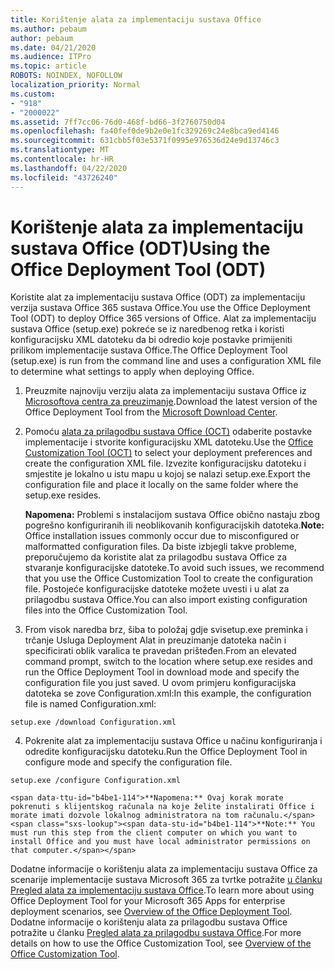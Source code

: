 ```yaml
---
title: Korištenje alata za implementaciju sustava Office
ms.author: pebaum
author: pebaum
ms.date: 04/21/2020
ms.audience: ITPro
ms.topic: article
ROBOTS: NOINDEX, NOFOLLOW
localization_priority: Normal
ms.custom:
- "918"
- "2000022"
ms.assetid: 7ff7cc06-76d0-468f-bd66-3f2760750d04
ms.openlocfilehash: fa40fef0de9b2e0e1fc329269c24e8bca9ed4146
ms.sourcegitcommit: 631cbb5f03e5371f0995e976536d24e9d13746c3
ms.translationtype: MT
ms.contentlocale: hr-HR
ms.lasthandoff: 04/22/2020
ms.locfileid: "43726240"
---
```

# <a name="using-the-office-deployment-tool-odt"></a><span data-ttu-id="b4be1-102">Korištenje alata za implementaciju sustava Office (ODT)</span><span class="sxs-lookup"><span data-stu-id="b4be1-102">Using the Office Deployment Tool (ODT)</span></span>

<span data-ttu-id="b4be1-103">Koristite alat za implementaciju sustava Office (ODT) za implementaciju verzija sustava Office 365 sustava Office.</span><span class="sxs-lookup"><span data-stu-id="b4be1-103">You use the Office Deployment Tool (ODT) to deploy Office 365 versions of Office.</span></span> <span data-ttu-id="b4be1-104">Alat za implementaciju sustava Office (setup.exe) pokreće se iz naredbenog retka i koristi konfiguracijsku XML datoteku da bi odredio koje postavke primijeniti prilikom implementacije sustava Office.</span><span class="sxs-lookup"><span data-stu-id="b4be1-104">The Office Deployment Tool (setup.exe) is run from the command line and uses a configuration XML file to determine what settings to apply when deploying Office.</span></span>
  
1. <span data-ttu-id="b4be1-105">Preuzmite najnoviju verziju alata za implementaciju sustava Office iz [Microsoftova centra za preuzimanje](https://go.microsoft.com/fwlink/p/?LinkID=626065).</span><span class="sxs-lookup"><span data-stu-id="b4be1-105">Download the latest version of the Office Deployment Tool from the [Microsoft Download Center](https://go.microsoft.com/fwlink/p/?LinkID=626065).</span></span>

2. <span data-ttu-id="b4be1-106">Pomoću [alata za prilagodbu sustava Office (OCT)](https://config.office.com) odaberite postavke implementacije i stvorite konfiguracijsku XML datoteku.</span><span class="sxs-lookup"><span data-stu-id="b4be1-106">Use the [Office Customization Tool (OCT)](https://config.office.com) to select your deployment preferences and create the configuration XML file.</span></span> <span data-ttu-id="b4be1-107">Izvezite konfiguracijsku datoteku i smjestite je lokalno u istu mapu u kojoj se nalazi setup.exe.</span><span class="sxs-lookup"><span data-stu-id="b4be1-107">Export the configuration file and place it locally on the same folder where the setup.exe resides.</span></span>

    <span data-ttu-id="b4be1-108">**Napomena:** Problemi s instalacijom sustava Office obično nastaju zbog pogrešno konfiguriranih ili neoblikovanih konfiguracijskih datoteka.</span><span class="sxs-lookup"><span data-stu-id="b4be1-108">**Note:** Office installation issues commonly occur due to misconfigured or malformatted configuration files.</span></span> <span data-ttu-id="b4be1-109">Da biste izbjegli takve probleme, preporučujemo da koristite alat za prilagodbu sustava Office za stvaranje konfiguracijske datoteke.</span><span class="sxs-lookup"><span data-stu-id="b4be1-109">To avoid such issues, we recommend that you use the Office Customization Tool to create the configuration file.</span></span> <span data-ttu-id="b4be1-110">Postojeće konfiguracijske datoteke možete uvesti i u alat za prilagodbu sustava Office.</span><span class="sxs-lookup"><span data-stu-id="b4be1-110">You can also import existing configuration files into the Office Customization Tool.</span></span>

3. <span data-ttu-id="b4be1-111">From visok naredba brz, šiba to položaj gdje svisetup.exe preminka i trčanje Usluga Deployment Alat in preuzimanje datoteka način i specificirati oblik varalica te pravedan prišteđen.</span><span class="sxs-lookup"><span data-stu-id="b4be1-111">From an elevated command prompt, switch to the location where setup.exe resides and run the Office Deployment Tool in download mode and specify the configuration file you just saved.</span></span> <span data-ttu-id="b4be1-112">U ovom primjeru konfiguracijska datoteka se zove Configuration.xml:</span><span class="sxs-lookup"><span data-stu-id="b4be1-112">In this example, the configuration file is named Configuration.xml:</span></span>
    
  ```
  setup.exe /download Configuration.xml  
  ```

4. <span data-ttu-id="b4be1-113">Pokrenite alat za implementaciju sustava Office u načinu konfiguriranja i odredite konfiguracijsku datoteku.</span><span class="sxs-lookup"><span data-stu-id="b4be1-113">Run the Office Deployment Tool in configure mode and specify the configuration file.</span></span>
    
  ```
  setup.exe /configure Configuration.xml
  ```

    <span data-ttu-id="b4be1-114">**Napomena:** Ovaj korak morate pokrenuti s klijentskog računala na koje želite instalirati Office i morate imati dozvole lokalnog administratora na tom računalu.</span><span class="sxs-lookup"><span data-stu-id="b4be1-114">**Note:** You must run this step from the client computer on which you want to install Office and you must have local administrator permissions on that computer.</span></span>

<span data-ttu-id="b4be1-115">Dodatne informacije o korištenju alata za implementaciju sustava Office za scenarije implementacije sustava Microsoft 365 za tvrtke potražite [u članku Pregled alata za implementaciju sustava Office](https://docs.microsoft.com/deployoffice/overview-of-the-office-2016-deployment-tool).</span><span class="sxs-lookup"><span data-stu-id="b4be1-115">To learn more about using Office Deployment Tool for your Microsoft 365 Apps for enterprise deployment scenarios, see [Overview of the Office Deployment Tool](https://docs.microsoft.com/deployoffice/overview-of-the-office-2016-deployment-tool).</span></span> <span data-ttu-id="b4be1-116">Dodatne informacije o korištenju alata za prilagodbu sustava Office potražite u članku [Pregled alata za prilagodbu sustava Office](https://docs.microsoft.com/DeployOffice/overview-of-the-office-customization-tool-for-click-to-run).</span><span class="sxs-lookup"><span data-stu-id="b4be1-116">For more details on how to use the Office Customization Tool, see [Overview of the Office Customization Tool](https://docs.microsoft.com/DeployOffice/overview-of-the-office-customization-tool-for-click-to-run).</span></span>
